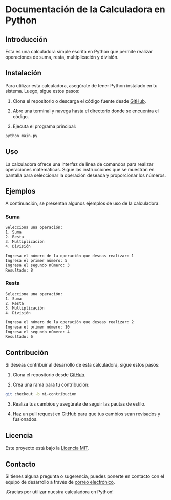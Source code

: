 
# Documentación de la Calculadora en Python

## Introducción
Esta es una calculadora simple escrita en Python que permite realizar operaciones de suma, resta, multiplicación y división.

## Instalación
Para utilizar esta calculadora, asegúrate de tener Python instalado en tu sistema. Luego, sigue estos pasos:

1. Clona el repositorio o descarga el código fuente desde [GitHub](https://github.com/tuusuario/calculadora-python).

2. Abre una terminal y navega hasta el directorio donde se encuentra el código.

3. Ejecuta el programa principal:

```bash
python main.py
```

## Uso
La calculadora ofrece una interfaz de línea de comandos para realizar operaciones matemáticas. Sigue las instrucciones que se muestran en pantalla para seleccionar la operación deseada y proporcionar los números.

## Ejemplos
A continuación, se presentan algunos ejemplos de uso de la calculadora:

### Suma
```bash
Selecciona una operación:
1. Suma
2. Resta
3. Multiplicación
4. División

Ingresa el número de la operación que deseas realizar: 1
Ingresa el primer número: 5
Ingresa el segundo número: 3
Resultado: 8
```

### Resta
```bash
Selecciona una operación:
1. Suma
2. Resta
3. Multiplicación
4. División

Ingresa el número de la operación que deseas realizar: 2
Ingresa el primer número: 10
Ingresa el segundo número: 4
Resultado: 6
```

## Contribución
Si deseas contribuir al desarrollo de esta calculadora, sigue estos pasos:

1. Clona el repositorio desde [GitHub](https://github.com/tuusuario/calculadora-python).

2. Crea una rama para tu contribución:

```bash
git checkout -b mi-contribucion
```

3. Realiza tus cambios y asegúrate de seguir las pautas de estilo.

4. Haz un pull request en GitHub para que tus cambios sean revisados y fusionados.

## Licencia
Este proyecto está bajo la [Licencia MIT](LICENSE).

## Contacto
Si tienes alguna pregunta o sugerencia, puedes ponerte en contacto con el equipo de desarrollo a través de [correo electrónico](mailto:contacto@tuemail.com).

¡Gracias por utilizar nuestra calculadora en Python!
